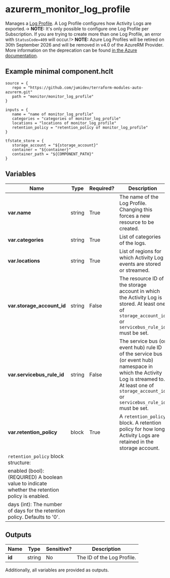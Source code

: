 # azurerm_monitor_log_profile

Manages a [Log Profile](https://docs.microsoft.com/azure/monitoring-and-diagnostics/monitoring-overview-activity-logs#export-the-activity-log-with-a-log-profile). A Log Profile configures how Activity Logs are exported.-> **NOTE:** It's only possible to configure one Log Profile per Subscription. If you are trying to create more than one Log Profile, an error with `StatusCode=409` will occur.!> **NOTE:** Azure Log Profiles will be retired on 30th September 2026 and will be removed in v4.0 of the AzureRM Provider. More information on the deprecation can be found [in the Azure documentation](https://learn.microsoft.com/azure/azure-monitor/essentials/activity-log?tabs=powershell#legacy-collection-methods).

## Example minimal component.hclt

```hcl
source = {
   repo = "https://github.com/jumidev/terraform-modules-auto-azurerm.git" 
   path = "monitor/monitor_log_profile" 
}

inputs = {
   name = "name of monitor_log_profile" 
   categories = "categories of monitor_log_profile" 
   locations = "locations of monitor_log_profile" 
   retention_policy = "retention_policy of monitor_log_profile" 
}

tfstate_store = {
   storage_account = "${storage_account}" 
   container = "${container}" 
   container_path = "${COMPONENT_PATH}" 
}

```

## Variables

| Name | Type | Required? |  Description |
| ---- | ---- | --------- |  ----------- |
| **var.name** | string | True | The name of the Log Profile. Changing this forces a new resource to be created. | 
| **var.categories** | string | True | List of categories of the logs. | 
| **var.locations** | string | True | List of regions for which Activity Log events are stored or streamed. | 
| **var.storage_account_id** | string | False | The resource ID of the storage account in which the Activity Log is stored. At least one of `storage_account_id` or `servicebus_rule_id` must be set. | 
| **var.servicebus_rule_id** | string | False | The service bus (or event hub) rule ID of the service bus (or event hub) namespace in which the Activity Log is streamed to. At least one of `storage_account_id` or `servicebus_rule_id` must be set. | 
| **var.retention_policy** | block | True | A `retention_policy` block. A retention policy for how long Activity Logs are retained in the storage account. | 
| `retention_policy` block structure: || 
|   enabled (bool): (REQUIRED) A boolean value to indicate whether the retention policy is enabled. ||
|   days (int): The number of days for the retention policy. Defaults to '0'. ||



## Outputs

| Name | Type | Sensitive? | Description |
| ---- | ---- | --------- | --------- |
| **id** | string | No  | The ID of the Log Profile. | 

Additionally, all variables are provided as outputs.
